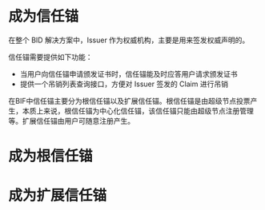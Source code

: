 # 成为信任锚
在整个 BID 解决方案中，Issuer 作为权威机构，主要是用来签发权威声明的。

信任锚需要提供如下功能：

* 当用户向信任锚申请颁发证书时，信任锚能及时应答用户请求颁发证书
* 提供一个吊销列表查询接口，方便对 Issuer 签发的 Claim 进行吊销

在BIF中信任锚主要分为根信任锚以及扩展信任锚。根信任锚是由超级节点投票产生，本质上来说，根信任锚为中心化信任锚，该信任锚只能由超级节点注册管理等。扩展信任锚由用户可随意注册产生。

# 成为根信任锚

# 成为扩展信任锚